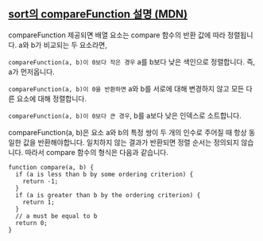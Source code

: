 ## [sort의 compareFunction 설명 (MDN)](https://developer.mozilla.org/ko/docs/Web/JavaScript/Reference/Global_Objects/Array/sort) 


compareFunction 제공되면 배열 요소는 compare 함수의 반환 값에 따라 정렬됩니다. a와 b가 비교되는 두 요소라면,

 `compareFunction(a, b)이 0보다 작은 경우` a를 b보다 낮은 색인으로 정렬합니다. 즉, a가 먼저옵니다.

`compareFunction(a, b)이 0을 반환하면` a와 b를 서로에 대해 변경하지 않고 모든 다른 요소에 대해 정렬합니다. 

`compareFunction(a, b)이 0보다 큰 경우`, b를 a보다 낮은 인덱스로 소트합니다.

compareFunction(a, b)은 요소 a와 b의 특정 쌍이 두 개의 인수로 주어질 때 항상 동일한 값을 반환해야합니다. 일치하지 않는 결과가 반환되면 정렬 순서는 정의되지 않습니다.
따라서 compare 함수의 형식은 다음과 같습니다.
```JS
function compare(a, b) {
  if (a is less than b by some ordering criterion) {
    return -1;
  }
  if (a is greater than b by the ordering criterion) {
    return 1;
  }
  // a must be equal to b
  return 0;
}
```
